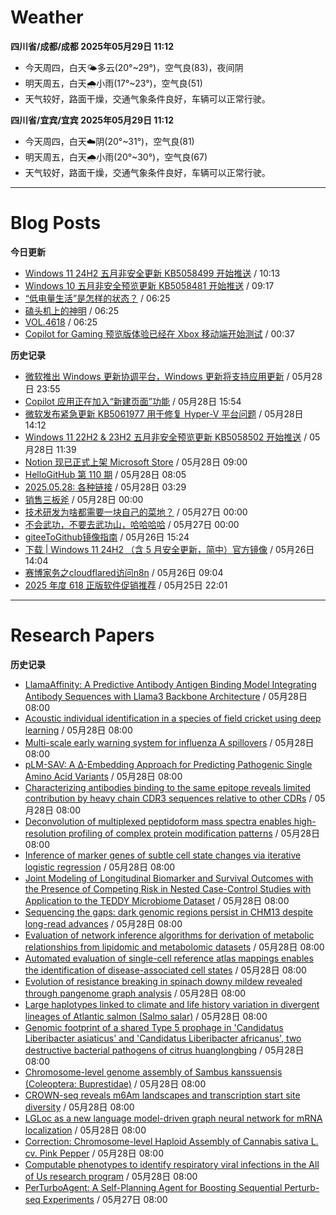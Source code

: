 # Weather
<!--qweather:start-->
**四川省/成都/成都 2025年05月29日 11:12**
- 今天周四，白天🌤️多云(20°~29°)，空气良(83)，夜间阴
- 明天周五，白天🌧️小雨(17°~23°)，空气良(51)
- 天气较好，路面干燥，交通气象条件良好，车辆可以正常行驶。

**四川省/宜宾/宜宾 2025年05月29日 11:12**
- 今天周四，白天☁️阴(20°~31°)，空气良(81)
- 明天周五，白天🌧️小雨(20°~30°)，空气良(67)
- 天气较好，路面干燥，交通气象条件良好，车辆可以正常行驶。
<!--qweather:end-->
---
# Blog Posts
<!--rss-blogs:start-->
**今日更新**
- [Windows 11 24H2 五月非安全更新 KB5058499 开始推送](https://windiscover.com/posts/windows-11-24h2-non-security-preview-update-kb5058499.html) / 10:13
- [Windows 10 五月非安全预览更新 KB5058481 开始推送](https://windiscover.com/posts/windows-1o-may-2025-non-security-update-kb5058481.html) / 09:17
- [“低电量生活”是怎样的状态？](http://m.wufazhuce.com/question/4378) / 06:25
- [磕头机上的神明](http://m.wufazhuce.com/article/6805) / 06:25
- [VOL.4618](http://m.wufazhuce.com/one/4768) / 06:25
- [Copilot for Gaming 预览版体验已经在 Xbox 移动端开始测试](https://windiscover.com/posts/xbox-mobile-app-copilot-for-gaming-preview.html) / 00:37

**历史记录**
- [微软推出 Windows 更新协调平台，Windows 更新将支持应用更新](https://windiscover.com/posts/windows-update-orchestration-platform-a-unified-future-for-app-updates-on-windows.html) / 05月28日 23:55
- [Copilot 应用正在加入“新建页面”功能](https://windiscover.com/posts/copilot-app-new-pages-copilot-pages.html) / 05月28日 15:54
- [微软发布紧急更新 KB5061977 用于修复 Hyper-V 平台问题](https://windiscover.com/posts/oob-update-kb5061977-for-windows-11-24h2-and-server-2025.html) / 05月28日 14:12
- [Windows 11 22H2 & 23H2 五月非安全预览更新 KB5058502 开始推送](https://windiscover.com/posts/windows-11-23h2-may-2025-non-security-update-kb5058502.html) / 05月28日 11:39
- [Notion 现已正式上架 Microsoft Store](https://windiscover.com/posts/notion-is-now-available-in-microsoft-store.html) / 05月28日 09:00
- [HelloGitHub 第 110 期](https://hellogithub.com/periodical/volume/110) / 05月28日 08:05
- [2025.05.28: 各种链接](https://www.owenyoung.com/blog/journals/2025-05-28/) / 05月28日 03:29
- [销售三板斧](https://manateelazycat.github.io/2025/05/28/sale/) / 05月28日 00:00
- [技术研发为啥都需要一块自己的菜地？](https://manateelazycat.github.io/2025/05/27/developer-and-farm/) / 05月27日 00:00
- [不会武功，不要去武功山，哈哈哈哈](https://manateelazycat.github.io/2025/05/27/wu-gong-shan/) / 05月27日 00:00
- [giteeToGithub镜像指南](https://hp-l.github.io/2025/05/26/152454/) / 05月26日 15:24
- [下载 | Windows 11 24H2 （含 5 月安全更新，简中）官方镜像](https://windiscover.com/posts/windows-11-24h2-with-may-2025-update-iso.html) / 05月26日 14:04
- [赛博家务之cloudflared访问n8n](https://blog.pursuitus.com/cloudflaredandn8n.html) / 05月26日 09:04
- [2025 年度 618 正版软件促销推荐](https://windiscover.com/posts/618-2025-geniune-apps-deals.html) / 05月25日 22:01
<!--rss-blogs:end-->
---
# Research Papers
<!--rss-papers:start-->
**历史记录**
- [LlamaAffinity: A Predictive Antibody Antigen Binding Model Integrating Antibody Sequences with Llama3 Backbone Architecture](https://www.biorxiv.org/content/10.1101/2025.05.28.653051v1?rss=1) / 05月28日 08:00
- [Acoustic individual identification in a species of field cricket using deep learning](https://www.biorxiv.org/content/10.1101/2025.05.24.655958v1?rss=1) / 05月28日 08:00
- [Multi-scale early warning system for influenza A spillovers](https://www.biorxiv.org/content/10.1101/2025.05.24.655955v1?rss=1) / 05月28日 08:00
- [pLM-SAV: A Δ-Embedding Approach for Predicting Pathogenic Single Amino Acid Variants](https://www.biorxiv.org/content/10.1101/2025.05.24.655916v1?rss=1) / 05月28日 08:00
- [Characterizing antibodies binding to the same epitope reveals limited contribution by heavy chain CDR3 sequences relative to other CDRs](https://www.biorxiv.org/content/10.1101/2025.05.24.655967v1?rss=1) / 05月28日 08:00
- [Deconvolution of multiplexed peptidoform mass spectra enables high-resolution profiling of complex protein modification patterns](https://www.biorxiv.org/content/10.1101/2025.05.24.655917v1?rss=1) / 05月28日 08:00
- [Inference of marker genes of subtle cell state changes via iterative logistic regression](https://www.biorxiv.org/content/10.1101/2025.05.23.655858v1?rss=1) / 05月28日 08:00
- [Joint Modeling of Longitudinal Biomarker and Survival Outcomes with the Presence of Competing Risk in Nested Case-Control Studies with Application to the TEDDY Microbiome Dataset](https://www.biorxiv.org/content/10.1101/2025.05.23.655653v1?rss=1) / 05月28日 08:00
- [Sequencing the gaps: dark genomic regions persist in CHM13 despite long-read advances](https://www.biorxiv.org/content/10.1101/2025.05.23.655776v1?rss=1) / 05月28日 08:00
- [Evaluation of network inference algorithms for derivation of metabolic relationships from lipidomic and metabolomic datasets](https://www.biorxiv.org/content/10.1101/2025.05.23.654112v1?rss=1) / 05月28日 08:00
- [Automated evaluation of single-cell reference atlas mappings enables the identification of disease-associated cell states](https://www.biorxiv.org/content/10.1101/2025.05.23.655749v1?rss=1) / 05月28日 08:00
- [Evolution of resistance breaking in spinach downy mildew revealed through pangenome graph analysis](https://www.biorxiv.org/content/10.1101/2025.05.23.655769v1?rss=1) / 05月28日 08:00
- [Large haplotypes linked to climate and life history variation in divergent lineages of Atlantic salmon (Salmo salar)](https://www.biorxiv.org/content/10.1101/2025.05.23.655798v1?rss=1) / 05月28日 08:00
- [Genomic footprint of a shared Type 5 prophage in 'Candidatus Liberibacter asiaticus' and 'Candidatus Liberibacter africanus', two destructive bacterial pathogens of citrus huanglongbing](https://www.biorxiv.org/content/10.1101/2025.05.23.655732v1?rss=1) / 05月28日 08:00
- [Chromosome-level genome assembly of Sambus kanssuensis (Coleoptera: Buprestidae)](https://www.nature.com/articles/s41597-025-05271-7) / 05月28日 08:00
- [CROWN-seq reveals m6Am landscapes and transcription start site diversity](https://www.nature.com/articles/s41576-025-00861-y) / 05月28日 08:00
- [LGLoc as a new language model-driven graph neural network for mRNA localization](https://www.nature.com/articles/s41598-025-03485-8) / 05月28日 08:00
- [Correction: Chromosome-level Haploid Assembly of Cannabis sativa L. cv. Pink Pepper](https://www.nature.com/articles/s41597-025-05259-3) / 05月28日 08:00
- [Computable phenotypes to identify respiratory viral infections in the All of Us research program](https://www.nature.com/articles/s41598-025-02183-9) / 05月28日 08:00
- [PerTurboAgent: A Self-Planning Agent for Boosting Sequential Perturb-seq Experiments](https://www.biorxiv.org/content/10.1101/2025.05.25.656020v1?rss=1) / 05月27日 08:00
<!--rss-papers:end-->
